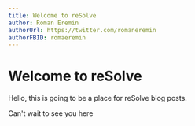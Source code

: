 ```yaml
---
title: Welcome to reSolve
author: Roman Eremin
authorUrl: https://twitter.com/romaneremin
authorFBID: romaeremin
---
```


# Welcome to reSolve

Hello, this is going to be a place for reSolve blog posts.

Can't wait to see you here
